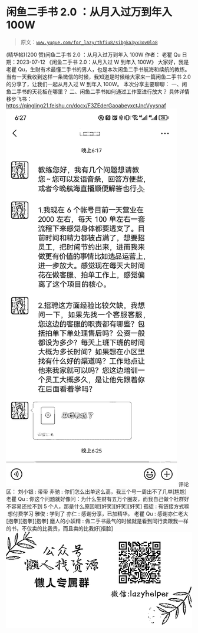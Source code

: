 # 闲鱼二手书 2.0 ：从月入过万到年入 100W

> 原文：[`www.yuque.com/for_lazy/thfiu8/sibgka3yx3ov0lo8`](https://www.yuque.com/for_lazy/thfiu8/sibgka3yx3ov0lo8)

<ne-h2 id="aca34312" data-lake-id="aca34312"><ne-heading-ext><ne-heading-anchor></ne-heading-anchor><ne-heading-fold></ne-heading-fold></ne-heading-ext><ne-heading-content><ne-text id="u2331fbcd">(精华帖)(200 赞)闲鱼二手书 2.0 ：从月入过万到年入 100W</ne-text></ne-heading-content></ne-h2> <ne-p id="ua0686d93" data-lake-id="ua0686d93"><ne-text id="u52dd3791">作者： 老瞿 Qu</ne-text></ne-p> <ne-p id="ud2e71f61" data-lake-id="ud2e71f61"><ne-text id="uab357dc6">日期：2023-07-12</ne-text></ne-p> <ne-p id="uf33b048a" data-lake-id="uf33b048a"><ne-text id="u2ec9b5fb">《闲鱼二手书 2.0：从月入过 W 到年入 100W》</ne-text></ne-p> <ne-p id="u11c7dafb" data-lake-id="u11c7dafb"><ne-text id="ucebf7799">大家好，我是老瞿 Qu，生财有术最懂二手书的男人，也是本次闲鱼二手书航海和续航的教练。</ne-text></ne-p> <ne-p id="u6914a325" data-lake-id="u6914a325"><ne-text id="u0b29b83e">当有一天我收到这样一条微信的时候，我知道是时候给大家来一篇闲鱼二手书 2.0 的分享了，让我们一起从月入过 W 到年入 100W。</ne-text></ne-p> <ne-p id="u436df75c" data-lake-id="u436df75c"><ne-text id="u6034659f">本次分享主要聊聊：</ne-text> <ne-text id="uea98c995">一、闲鱼二手书的天花板在哪里？</ne-text> <ne-text id="uea0880f0">二、闲鱼二手书如何通过工作室进行放大？</ne-text></ne-p> <ne-p id="ub75dc8b9" data-lake-id="ub75dc8b9"><ne-text id="u2e8f0c1e">具体详情移步飞书：</ne-text> [<ne-text id="u0feb27b5">https://qingling21.feishu.cn/docx/F3ZEderGaoabeyxctJncVyysnaf</ne-text>](https://qingling21.feishu.cn/docx/F3ZEderGaoabeyxctJncVyysnaf)<ne-card data-card-name="image" data-card-type="inline" id="vGjNA" data-event-boundary="card">![](img/ba50f8722d8da18e8239eaa368835f1f.png)</ne-card></ne-p> <ne-hole id="u580750c6" data-lake-id="u580750c6"><ne-card data-card-name="hr" data-card-type="block" id="zRSk9" data-event-boundary="card"><ne-p id="ucb9a2b16" data-lake-id="ucb9a2b16"><ne-text id="u71aee4d1">评论区：</ne-text></ne-p> <ne-p id="ucbeed23a" data-lake-id="ucbeed23a"><ne-text id="u346bd327">刘小银 : 带带</ne-text> <ne-text id="ud9a0dec8">非驰 : 你们怎么出单这么高，我三个号一周出不了几单[尴尬]</ne-text> <ne-text id="u95b3967c">老瞿 Qu : 你这个问题就好像问：为什么生财有五万个圈友，而我自己做个社群好不容易还拉不到 5 个人，那是什么原因呢[奸笑][奸笑][奸笑]</ne-text> <ne-text id="u60beb873">孤徒 : 有链接方式嘛  想付费学习</ne-text> <ne-text id="u014f6da0">雅俊 : 学到了</ne-text> <ne-text id="u03120912">亦仁 : 感谢分享，已加精华。</ne-text> <ne-text id="u9b58cdde">老瞿 Qu : 感谢亦仁老大[抱拳][抱拳][抱拳]</ne-text> <ne-text id="uf08e1ea6">磨人的小妖精 : 做二手书最气的时候就是看到同行卖跟我一样的书，不仅卖的比我贵，而且卖的比我好[捂脸]</ne-text></ne-p> <ne-p id="u44e68d99" data-lake-id="u44e68d99"><ne-card data-card-name="image" data-card-type="inline" id="beM6D" data-event-boundary="card">![](img/894d30a529e7c37bcd3392323c99941c.png)  <ne-hole id="ufe28f1bd" data-lake-id="ufe28f1bd"><ne-card data-card-name="hr" data-card-type="block" id="tmOMM" data-event-boundary="card"></ne-card></ne-hole></ne-card></ne-p></ne-card></ne-hole>